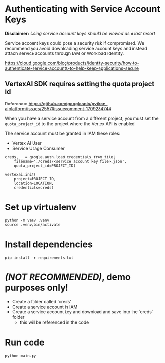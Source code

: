 # Authenticating with Service Account Keys

**Disclaimer:** *Using service account keys should be viewed as a last resort*

Service account keys could pose a security risk if compromised. We recommend you avoid downloading service account keys and instead attach service accounts through IAM or Workload Identity. 

https://cloud.google.com/blog/products/identity-security/how-to-authenticate-service-accounts-to-help-keep-applications-secure

## VertexAI SDK requires setting the quota project id

Reference: https://github.com/googleapis/python-aiplatform/issues/2557#issuecomment-1709284744

When you have a service account from a different project, you must set the `quota_project_id` to the project where the Vertex API is enabled

The service account must be granted in IAM these roles:
* Vertex AI User
* Service Usage Consumer

```
creds, _ = google.auth.load_credentials_from_file(
    filename='./creds/<service account key file>.json', 
    quota_project_id=PROJECT_ID)

vertexai.init(
    project=PROJECT_ID, 
    location=LOCATION, 
    credentials=creds)    
```

# Set up virtualenv
```
python -m venv .venv
source .venv/bin/activate
```

# Install dependencies
```
pip install -r requirements.txt
```

# *(NOT RECOMMENDED)*, demo purposes only!
- Create a folder called 'creds'
- Create a service account in IAM
- Create a service account key and download and save into the 'creds' folder
  - this will be referenced in the code

# Run code
```
python main.py
```